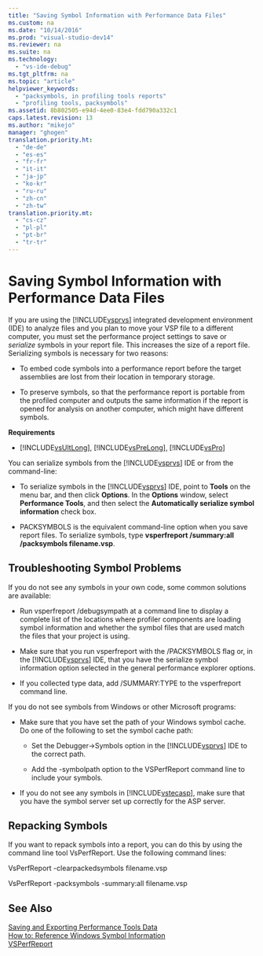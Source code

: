 ```yaml
---
title: "Saving Symbol Information with Performance Data Files"
ms.custom: na
ms.date: "10/14/2016"
ms.prod: "visual-studio-dev14"
ms.reviewer: na
ms.suite: na
ms.technology: 
  - "vs-ide-debug"
ms.tgt_pltfrm: na
ms.topic: "article"
helpviewer_keywords: 
  - "packsymbols, in profiling tools reports"
  - "profiling tools, packsymbols"
ms.assetid: 8b802505-e94d-4ee0-83e4-fdd790a332c1
caps.latest.revision: 13
ms.author: "mikejo"
manager: "ghogen"
translation.priority.ht: 
  - "de-de"
  - "es-es"
  - "fr-fr"
  - "it-it"
  - "ja-jp"
  - "ko-kr"
  - "ru-ru"
  - "zh-cn"
  - "zh-tw"
translation.priority.mt: 
  - "cs-cz"
  - "pl-pl"
  - "pt-br"
  - "tr-tr"
---
```

# Saving Symbol Information with Performance Data Files
If you are using the [!INCLUDE[vsprvs](../codequality/includes/vsprvs_md.md)] integrated development environment (IDE) to analyze files and you plan to move your VSP file to a different computer, you must set the performance project settings to save or *serialize* symbols in your report file. This increases the size of a report file. Serializing symbols is necessary for two reasons:  
  
-   To embed code symbols into a performance report before the target assemblies are lost from their location in temporary storage.  
  
-   To preserve symbols, so that the performance report is portable from the profiled computer and outputs the same information if the report is opened for analysis on another computer, which might have different symbols.  
  
 **Requirements**  
  
-   [!INCLUDE[vsUltLong](../codequality/includes/vsultlong_md.md)], [!INCLUDE[vsPreLong](../codequality/includes/vsprelong_md.md)], [!INCLUDE[vsPro](../codequality/includes/vspro_md.md)]  
  
 You can serialize symbols from the [!INCLUDE[vsprvs](../codequality/includes/vsprvs_md.md)] IDE or from the command-line:  
  
-   To serialize symbols in the [!INCLUDE[vsprvs](../codequality/includes/vsprvs_md.md)] IDE, point to **Tools** on the menu bar, and then click **Options**. In the **Options** window, select **Performance Tools**, and then select the **Automatically serialize symbol information** check box.  
  
-   PACKSYMBOLS is the equivalent command-line option when you save report files. To serialize symbols, type **vsperfreport /summary:all /packsymbols filename.vsp**.  
  
## Troubleshooting Symbol Problems  
 If you do not see any symbols in your own code, some common solutions are available:  
  
-   Run vsperfreport /debugsympath at a command line to display a complete list of the locations where profiler components are loading symbol information and whether the symbol files that are used match the files that your project is using.  
  
-   Make sure that you run vsperfreport with the /PACKSYMBOLS flag or, in the [!INCLUDE[vsprvs](../codequality/includes/vsprvs_md.md)] IDE, that you have the serialize symbol information option selected in the general performance explorer options.  
  
-   If you collected type data, add /SUMMARY:TYPE to the vsperfreport command line.  
  
 If you do not see symbols from Windows or other Microsoft programs:  
  
-   Make sure that you have set the path of your Windows symbol cache. Do one of the following to set the symbol cache path:  
  
    -   Set the Debugger->Symbols option in the [!INCLUDE[vsprvs](../codequality/includes/vsprvs_md.md)] IDE to the correct path.  
  
    -   Add the -symbolpath option to the VSPerfReport command line to include your symbols.  
  
-   If you do not see any symbols in [!INCLUDE[vstecasp](../codequality/includes/vstecasp_md.md)], make sure that you have the symbol server set up correctly for the ASP server.  
  
## Repacking Symbols  
 If you want to repack symbols into a report, you can do this by using the command line tool VsPerfReport. Use the following command lines:  
  
 VsPerfReport -clearpackedsymbols filename.vsp  
  
 VsPerfReport -packsymbols -summary:all filename.vsp  
  
## See Also  
 [Saving and Exporting Performance Tools Data](../profiling/saving-and-exporting-performance-tools-data.md)   
 [How to: Reference Windows Symbol Information](../profiling/how-to--reference-windows-symbol-information.md)   
 [VSPerfReport](../profiling/vsperfreport.md)